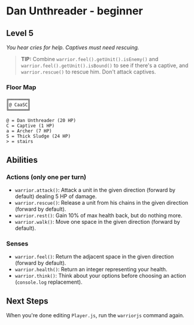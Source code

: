 # Dan Unthreader - beginner

## Level 5

_You hear cries for help. Captives must need rescuing._

> **TIP:** Combine `warrior.feel().getUnit().isEnemy()` and `warrior.feel().getUnit().isBound()` to see if there's a captive, and `warrior.rescue()` to rescue him. Don't attack captives.

### Floor Map

```
╔═══════╗
║@ CaaSC║
╚═══════╝

@ = Dan Unthreader (20 HP)
C = Captive (1 HP)
a = Archer (7 HP)
S = Thick Sludge (24 HP)
> = stairs
```

## Abilities

### Actions (only one per turn)

- `warrior.attack()`: Attack a unit in the given direction (forward by default) dealing 5 HP of damage.
- `warrior.rescue()`: Release a unit from his chains in the given direction (forward by default).
- `warrior.rest()`: Gain 10% of max health back, but do nothing more.
- `warrior.walk()`: Move one space in the given direction (forward by default).

### Senses

- `warrior.feel()`: Return the adjacent space in the given direction (forward by default).
- `warrior.health()`: Return an integer representing your health.
- `warrior.think()`: Think about your options before choosing an action (`console.log` replacement).

## Next Steps

When you're done editing `Player.js`, run the `warriorjs` command again.
